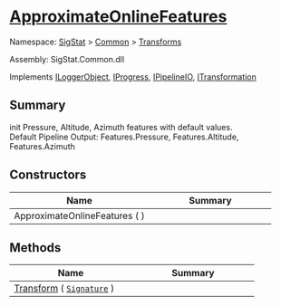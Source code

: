 # [ApproximateOnlineFeatures](./ApproximateOnlineFeatures.md)

Namespace: [SigStat]() > [Common](./../README.md) > [Transforms](./README.md)

Assembly: SigStat.Common.dll

Implements [ILoggerObject](./../ILoggerObject.md), [IProgress](./../Helpers/IProgress.md), [IPipelineIO](./../Pipeline/IPipelineIO.md), [ITransformation](./../ITransformation.md)

## Summary
init Pressure, Altitude, Azimuth features with default values.  <br>Default Pipeline Output: Features.Pressure, Features.Altitude, Features.Azimuth

## Constructors

| Name | Summary | 
| --- | --- | 
| ApproximateOnlineFeatures (  )<div style="width: 200px">| <div style="width: 200px">| <br>


## Methods

| Name | Summary | 
| --- | --- | 
| [Transform](./Methods/ApproximateOnlineFeatures-100663548.md) ( [`Signature`](./../Signature.md) )<div style="width: 200px">| <div style="width: 200px">| <br>


